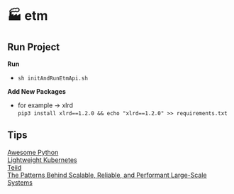 # 🏭 etm


## Run Project

**Run**

- `sh initAndRunEtmApi.sh`

**Add New Packages**

- for example -> xlrd  
`pip3 install xlrd==1.2.0 && echo "xlrd==1.2.0" >> requirements.txt`

## **Tips**

[Awesome Python](https://github.com/vinta/awesome-python)  
[Lightweight Kubernetes](https://github.com/rancher/k3s)  
[Teiid](http://teiid.io/legacy)  
[The Patterns Behind Scalable, Reliable, and Performant Large-Scale Systems](https://github.com/binhnguyennus/awesome-scalability)  
